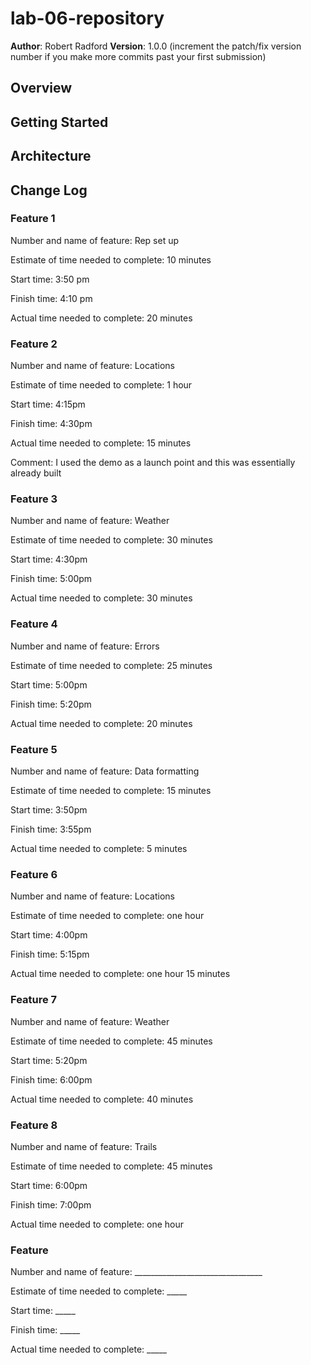 # lab-06-repository

**Author**: Robert Radford
**Version**: 1.0.0 (increment the patch/fix version number if you make more commits past your first submission)

## Overview
<!-- Provide a high level overview of what this application is and why you are building it, beyond the fact that it's an assignment for this class. (i.e. What's your problem domain?) -->

## Getting Started
<!-- What are the steps that a user must take in order to build this app on their own machine and get it running? -->

## Architecture
<!-- Provide a detailed description of the application design. What technologies (languages, libraries, etc) you're using, and any other relevant design information. -->

## Change Log
<!-- Use this area to document the iterative changes made to your application as each feature is successfully implemented. Use time stamps. Here's an examples:

01-01-2001 4:59pm - Application now has a fully-functional express server, with a GET route for the location resource.

## Credits and Collaborations
 Give credit (and a link) to other people or resources that helped you build this application. -->

### Feature 1
Number and name of feature: Rep set up

Estimate of time needed to complete: 10 minutes

Start time: 3:50 pm

Finish time: 4:10 pm

Actual time needed to complete: 20 minutes

### Feature 2
Number and name of feature: Locations

Estimate of time needed to complete: 1 hour

Start time: 4:15pm

Finish time: 4:30pm

Actual time needed to complete: 15 minutes

Comment: I used the demo as a launch point and this was essentially already built

### Feature 3
Number and name of feature: Weather

Estimate of time needed to complete: 30 minutes

Start time: 4:30pm

Finish time: 5:00pm

Actual time needed to complete: 30 minutes

### Feature 4
Number and name of feature: Errors

Estimate of time needed to complete: 25 minutes

Start time: 5:00pm

Finish time: 5:20pm

Actual time needed to complete: 20 minutes

### Feature 5
Number and name of feature: Data formatting

Estimate of time needed to complete: 15 minutes

Start time: 3:50pm

Finish time: 3:55pm

Actual time needed to complete: 5 minutes

### Feature 6
Number and name of feature: Locations

Estimate of time needed to complete: one hour

Start time: 4:00pm

Finish time: 5:15pm

Actual time needed to complete: one hour 15 minutes

### Feature 7
Number and name of feature: Weather

Estimate of time needed to complete: 45 minutes

Start time: 5:20pm

Finish time: 6:00pm

Actual time needed to complete: 40 minutes

### Feature 8
Number and name of feature: Trails

Estimate of time needed to complete: 45 minutes

Start time: 6:00pm

Finish time: 7:00pm

Actual time needed to complete: one hour

### Feature
Number and name of feature: ________________________________

Estimate of time needed to complete: _____

Start time: _____

Finish time: _____

Actual time needed to complete: _____